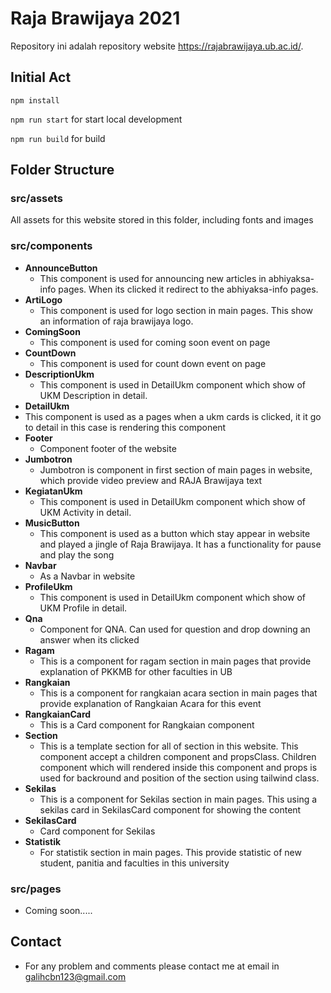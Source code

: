 # Raja Brawijaya 2021
Repository ini adalah repository website https://rajabrawijaya.ub.ac.id/. 

## Initial Act
`npm install`

`npm run start` for start local development

`npm run build` for build

## Folder Structure
### src/assets
All assets for this website stored in this folder, including fonts and images

### src/components
- **AnnounceButton**
  - This component is used for announcing new articles in abhiyaksa-info pages. When its clicked it redirect to the abhiyaksa-info pages.
- **ArtiLogo**
  - This component is used for logo section in main pages. This show an information of raja brawijaya logo.
- **ComingSoon**
  - This component is used for coming soon event on page
- **CountDown**
  - This component is used for count down event on page
- **DescriptionUkm**
  - This component is used in DetailUkm component which show of UKM Description in detail.
- **DetailUkm**
 - This component is used as a pages when a ukm cards is clicked, it it go to detail in this case is rendering this component
- **Footer**
  - Component footer of the website
- **Jumbotron**
  - Jumbotron is component in first section of main pages in website, which provide video preview and RAJA Brawijaya text
- **KegiatanUkm**
  - This component is used in DetailUkm component which show of UKM Activity in detail.
- **MusicButton**
  - This component is used as a button which stay appear in website and played a jingle of Raja Brawijaya. It has a functionality for pause and play the song
- **Navbar**
  - As a Navbar in website
- **ProfileUkm**
  - This component is used in DetailUkm component which show of UKM Profile in detail.
- **Qna**
  - Component for QNA. Can used for question and drop downing an answer when its clicked
- **Ragam**
  - This is a component for ragam section in main pages that provide explanation of PKKMB for other faculties in UB
- **Rangkaian**
  - This is a component for rangkaian acara section in main pages that provide explanation of Rangkaian Acara for this event
- **RangkaianCard**
  - This is a Card component for Rangkaian component
- **Section**
  - This is a template section for all of section in this website. This component accept a children component and propsClass. Children component which will rendered inside this component and props is used for backround and position of the section using tailwind class.
- **Sekilas**
  - This is a component for Sekilas section in main pages. This using a sekilas card in SekilasCard component for showing the content
- **SekilasCard**
  - Card component for Sekilas
- **Statistik**
  - For statistik section in main pages. This provide statistic of new student, panitia and faculties in this university

### src/pages
  - Coming soon.....


## Contact
  - For any problem and comments please contact me at email in galihcbn123@gmail.com
